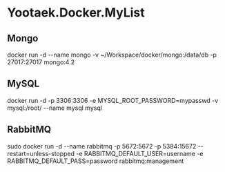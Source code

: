 # Yootaek.Docker.MyList
## Mongo
docker run -d --name mongo -v ~/Workspace/docker/mongo:/data/db -p 27017:27017 mongo:4.2

## MySQL
docker run -d -p 3306:3306 -e MYSQL_ROOT_PASSWORD=mypasswd -v mysql:/root/ --name mysql mysql

## RabbitMQ
sudo docker run -d --name rabbitmq -p 5672:5672 -p 5384:15672 --restart=unless-stopped -e RABBITMQ_DEFAULT_USER=username -e RABBITMQ_DEFAULT_PASS=password rabbitmq:management
